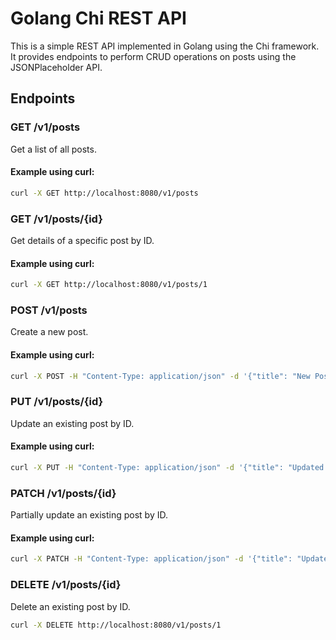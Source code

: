 # Golang Chi REST API

This is a simple REST API implemented in Golang using the Chi framework. It provides endpoints to perform CRUD operations on posts using the JSONPlaceholder API.

## Endpoints

### GET /v1/posts

Get a list of all posts.

#### Example using curl:

```bash
curl -X GET http://localhost:8080/v1/posts
```

### GET /v1/posts/{id}
Get details of a specific post by ID.

#### Example using curl:

```bash
curl -X GET http://localhost:8080/v1/posts/1
```

### POST /v1/posts
Create a new post.

#### Example using curl:

```bash
curl -X POST -H "Content-Type: application/json" -d '{"title": "New Post", "body": "This is a new post."}' http://localhost:8080/v1/posts
```

### PUT /v1/posts/{id}
Update an existing post by ID.

#### Example using curl:

```bash
curl -X PUT -H "Content-Type: application/json" -d '{"title": "Updated Post", "body": "This post has been updated."}' http://localhost:8080/v1/posts/1
```

### PATCH /v1/posts/{id}
Partially update an existing post by ID.

#### Example using curl:

```bash
curl -X PATCH -H "Content-Type: application/json" -d '{"title": "Updated Title"}' http://localhost:8080/v1/posts/1
```

### DELETE /v1/posts/{id}
Delete an existing post by ID.
```bash
curl -X DELETE http://localhost:8080/v1/posts/1
```



